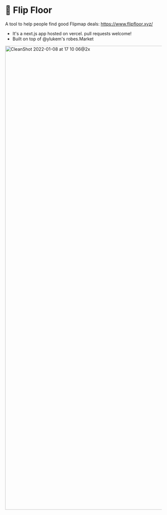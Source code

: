 # 🧹 Flip Floor

A tool to help people find good Flipmap deals: https://www.flipfloor.xyz/

- It's a next.js app hosted on vercel. pull requests welcome!
- Built on top of @ylukem's robes.Market
<img width="1493" alt="CleanShot 2022-01-08 at 17 10 06@2x" src="https://user-images.githubusercontent.com/1845114/148661622-e83f1a5f-c37b-44cd-a7ee-595e3d7f32a1.png">

